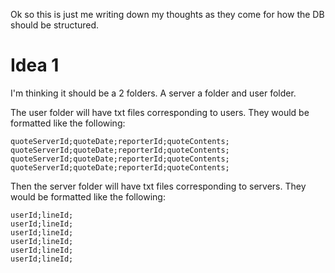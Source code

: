 Ok so this is just me writing down my thoughts as they come for how the DB should be structured.

# Idea 1
I'm thinking it should be a 2 folders. A server a folder and user folder.

The user folder will have txt files corresponding to users. They would be formatted like the following:
```
quoteServerId;quoteDate;reporterId;quoteContents;
quoteServerId;quoteDate;reporterId;quoteContents;
quoteServerId;quoteDate;reporterId;quoteContents;
quoteServerId;quoteDate;reporterId;quoteContents;
```

Then the server folder will have txt files corresponding to servers. They would be formatted like the following:
```
userId;lineId;
userId;lineId;
userId;lineId;
userId;lineId;
userId;lineId;
userId;lineId;
```
